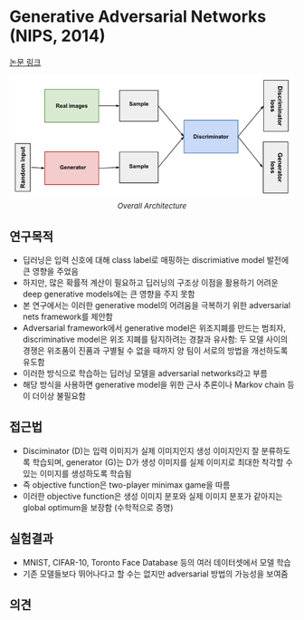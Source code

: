 # Generative Adversarial Networks (NIPS, 2014)

[논문 링크](https://arxiv.org/abs/1406.2661)

<p align="center">
    <img width="600" alt='fig1' src="./img/07_01_01.png?raw=true"></br>
    <em><font size=2>Overall Architecture</font></em>
</p>

## 연구목적
- 딥러닝은 입력 신호에 대해 class label로 매핑하는 discrimiative model 발전에 큰 영향을 주었음
- 하지만, 많은 확률적 계산이 필요하고 딥러닝의 구조상 이점을 활용하기 어려운 deep generative models에는 큰 영향을 주지 못함
- 본 연구에서는 이러한 generative model의 어려움을 극복하기 위한 adversarial nets framework를 제안함
- Adversarial framework에서 generative model은 위조지폐를 만드는 범죄자, discriminative model은 위조 지폐를 탐지하려는 경찰과 유사함: 두 모델 사이의 경쟁은 위조품이 진품과 구별될 수 없을 때까지 양 팀이 서로의 방법을 개선하도록 유도함
- 이러한 방식으로 학습하는 딥러닝 모델을 adversarial networks라고 부름
- 해당 방식을 사용하면 generative model을 위한 근사 추론이나 Markov chain 등이 더이상 불필요함

## 접근법
- Disciminator (D)는 입력 이미지가 실제 이미지인지 생성 이미지인지 잘 분류하도록 학습되며, generator (G)는 D가 생성 이미지를 실제 이미지로 최대한 착각할 수 있는 이미지를 생성하도록 학습됨
- 즉 objective function은 two-player minimax game을 따름
- 이러한 objective function은 생성 이미지 분포와 실제 이미지 분포가 같아지는 global optimum을 보장함 (수학적으로 증명)

## 실험결과
- MNIST, CIFAR-10, Toronto Face Database 등의 여러 데이터셋에서 모델 학습
- 기존 모델들보다 뛰어나다고 할 수는 없지만 adversarial 방법의 가능성을 보여줌

## 의견